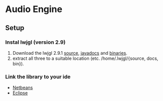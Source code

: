 # Audio Engine

## Setup

### Instal lwjgl (version 2.9)

1. Download the lwjgl 2.9.1 [source](http://sourceforge.net/projects/java-game-lib/files/Official%20Releases/LWJGL%202.9.1/lwjgl-source-2.9.1.zip/download), [javadocs](http://sourceforge.net/projects/java-game-lib/files/Official%20Releases/LWJGL%202.9.1/lwjgl-docs-2.9.1.zip/download) and [binaries](http://sourceforge.net/projects/java-game-lib/files/Official%20Releases/LWJGL%202.9.1/lwjgl-2.9.1.zip/download). 
2. extract all three to a suitable location (etc. /home/.lwjgl/{source, docs, bin}).

### Link the library to your ide

* [Netbeans](http://lwjgl.org/wiki/index.php?title=Setting_Up_LWJGL_with_NetBeans)
* [Eclipse](http://lwjgl.org/wiki/index.php?title=Setting_Up_LWJGL_with_Eclipse)
